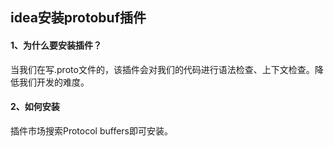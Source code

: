 ## idea安装protobuf插件



#### 1、为什么要安装插件？

当我们在写.proto文件的，该插件会对我们的代码进行语法检查、上下文检查。降低我们开发的难度。



#### 2、如何安装

插件市场搜索Protocol buffers即可安装。